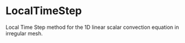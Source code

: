 # LocalTimeStep

Local Time Step method for the 1D linear scalar convection equation in irregular mesh.
